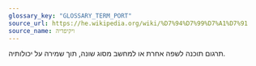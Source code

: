 ```yaml
---
glossary_key: "GLOSSARY_TERM_PORT"
source_url: https://he.wikipedia.org/wiki/%D7%94%D7%99%D7%A1%D7%91
source_name: ויקיפדיה
---
```


תרגום תוכנה לשפה אחרת או למחשב מסוג שונה, תוך שמירה על יכולותיה.

